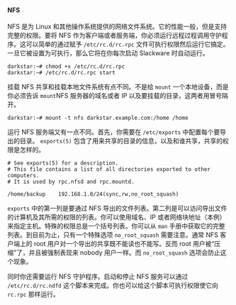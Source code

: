 #### NFS

NFS 是为 Linux 和其他操作系统提供的网络文件系统。它的性能一般，但是支持完整的权限。要将 NFS 作为客户端或者服务端，你必须运行远程过程调用守护程序。这可以简单的通过赋予 `/etc/rc.d/rc.rpc` 文件可执行权限然后运行它搞定。一旦它被设置为可执行，那么它将在你每次启动 Slackware 时自动运行。

```
darkstar:~# chmod +x /etc/rc.d/rc.rpc
darkstar:~# /etc/rc.d/rc.rpc start
```

挂载 NFS 共享和挂载本地文件系统有点不同。不是给 `mount` 一个本地设备，而是你必须告诉 `mount`NFS 服务器的域名或者 IP 以及要挂载的目录，这两者用冒号隔开。

```
darkstar:~# mount -t nfs darkstar.example.com:/home /home
```

运行 NFS 服务端又有一点不同。首先，你需要在 `/etc/exports` 中配置每个要导出的目录。 `exports(5)` 包含了用来共享的目录的信息，以及和谁共享，共享的权限是怎样的。

```
# See exports(5) for a description.
# This file contains a list of all directories exported to other computers.
# It is used by rpc.nfsd and rpc.mountd.

/home/backup    192.168.1.0/24(sync,rw,no_root_squash)
```

`exports` 中的第一列是要通过 NFS 导出的文件列表。第二列是可以访问导出文件的计算机及其所需的权限的列表。你可以使用域名、IP 或者网络块地址（本例）来指定主机。特殊的权限总是一个括号列表。你可以从 `man` 手册中获取它的完整列表。到目前为止，只有一个特殊选项 `no_root_squash` 需要注意。通常 NFS 客户端上的 root 用户对一个导出的共享既不能读也不能写。反而 root 用户被“压缩”了，并且被强制表现来 nobody 用户一样。而 `no_root_squash` 选项会防止这个现象。

同时你还需要运行 NFS 守护程序。启动和停止 NFS 服务可以通过 `/etc/rc.d/rc.ndfd` 这个脚本来完成。你也可以给这个脚本可执行权限使它向 `rc.rpc` 那样运行。
